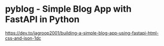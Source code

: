 # pyblog - Simple Blog App with FastAPI in Python

https://dev.to/jagroop2001/building-a-simple-blog-app-using-fastapi-html-css-and-json-1dc
